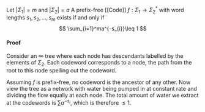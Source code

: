 Let $\lvert \Sigma_{1} \rvert=m$ and $\lvert \Sigma_{2} \rvert=a$
A prefix-free [[Code]] $f:\Sigma_{1}\to \Sigma_{2}^{*}$ with word lengths $s_{1},s_{2},\dots,s_{m}$ exists if and only if
$$
\sum_{i=1}^ma^{-s_{i}}\leq 1
$$
#### Proof
Consider an $\infty$ tree where each node has descendants labelled by the elements of $\Sigma_{2}$. Each codeword corresponds to a node, the path from the root to this node spelling out the codeword.

Assuming $f$ is prefix-free, no codeword is the ancestor of any other. Now view the tree as a network with water being pumped in at constant rate and dividing the flow equally at each node. The total amount of water we extract at the codewords is $\sum a^{-s_{i}}$, which is therefore $\leq 1$. 